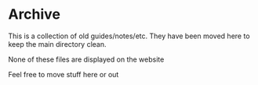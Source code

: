# Archive

This is a collection of old guides/notes/etc. They have been moved here to keep the main directory clean.

None of these files are displayed on the website

Feel free to move stuff here or out